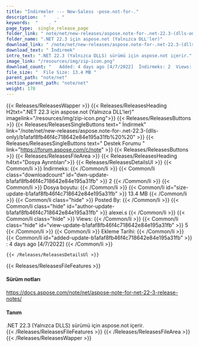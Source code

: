```yaml
---
title: "İndirmeler --- New-Saless -pose.not-for-." 
description:  "    . " 
keywords:  "    . " 
page_type:  single_release_page
folder_link: " note/net/new-releases/aspose.note-for-.net-22.3-(dlls-only)/"
folder_name: ".NET 22.3 için aspose.not (Yalnızca DLL'ler)"
download_link: " /note/net/new-releases/aspose.note-for-.net-22.3-(dlls-only)/b1afaf8fb46f4c718642e84e195a31fb"
download_text: " İndirmek"
intro_text: ".NET 22.3 (Yalnızca DLLS) sürümü için aspose.not içerir."
image_link: "/resources/img/zip-icon.png"
download_count: "   Added: 4 days ago [4/7/2022]  İndirmeks: 2  Views: 4"
file_size: "  File Size: 13.4 MB "
parent_path: "note/net"
section_parent_path: "note/net"
weight: 178
---
```


{{< Releases/ReleasesWapper >}}
  {{< Releases/ReleasesHeading H2txt=".NET 22.3 için aspose.not (Yalnızca DLL'ler)" imagelink="/resources/img/zip-icon.png">}}
  {{< Releases/ReleasesButtons >}}
    {{< Releases/ReleasesSingleButtons text=" İndirmek" link="/note/net/new-releases/aspose.note-for-.net-22.3-(dlls-only)/b1afaf8fb46f4c718642e84e195a31fb%20%20" >}}
    {{< Releases/ReleasesSingleButtons text=" Destek Forumu " link="https://forum.aspose.com/c/note" >}}
  {{< Releases/ReleasesButtons >}}
  {{< Releases/ReleasesFileArea >}}
    {{< Releases/ReleasesHeading h4txt="Dosya Ayrıntıları">}}
    {{< Releases/ReleasesDetailsUl >}}
            {{< Common/li  >}} İndirmeks: {{< /Common/li >}} 
      {{< Common/li class="downloadcount" id="dwn-update-b1afaf8fb46f4c718642e84e195a31fb" >}} 2 {{< /Common/li >}} 
      {{< Common/li  >}} Dosya boyutu: {{< /Common/li >}} 
      {{< Common/li id="size-update-b1afaf8fb46f4c718642e84e195a31fb" >}} 13.4 MB {{< /Common/li >}} 
      {{< Common/li  class="hide" >}} Posted By: {{< /Common/li >}} 
      {{< Common/li class="hide" id="author-update-b1afaf8fb46f4c718642e84e195a31fb" >}} alexei.s {{< /Common/li >}} 
      {{< Common/li class="hide"  >}} Views: {{< /Common/li >}} 
      {{< Common/li class="hide" id="view-update-b1afaf8fb46f4c718642e84e195a31fb" >}} 5 {{< /Common/li >}} 
      {{< Common/li  >}} Ekleme Tarihi: {{< /Common/li >}} 
      {{< Common/li id="added-update-b1afaf8fb46f4c718642e84e195a31fb" >}} : 4 days ago [4/7/2022] {{< /Common/li >}} 

    {{< /Releases/ReleasesDetailsUl >}}

  {{< Releases/ReleasesFileFeatures >}}
      <h4>Sürüm notları</h4><div><a href="https://docs.aspose.com/note/net/aspose-note-for-net-22-3-release-notes/">https://docs.aspose.com/note/net/aspose-note-for-net-22-3-release-notes/</a></div><h4>Tanım</h4><div class="HTMLDescription">.NET 22.3 (Yalnızca DLLS) sürümü için aspose.not içerir.</div>
  {{< /Releases/ReleasesFileFeatures >}}
 {{< /Releases/ReleasesFileArea >}}
{{< /Releases/ReleasesWapper >}}


